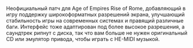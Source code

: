 Неофициальный патч для Age of Empires Rise of Rome, добавляющий в игру поддержку широкоформатных разрешений экрана, улучшающий стабильность игры на современных системах и правящий различные баги. Интерфейс тоже адаптирован под более высокое разрешения, а саундтрек рипнут с диска, так что вам больше не нужен оригинальный CD или эмулятор привода, чтобы играть с НЕ-MIDI музыкой.